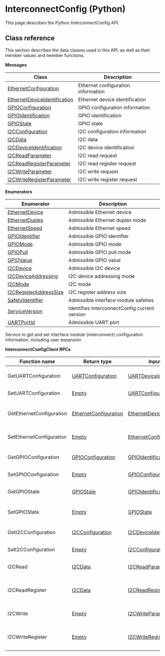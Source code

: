 # InterconnectConfig \(Python\)

This page describes the Python InterconnectConfig API.

## Class reference

This section describes the data classes used in this API, as well as their member values and member functions.

 **Messages** 

|Class|Description|
|-----|-----------|
|[EthernetConfiguration](../messages/InterconnectConfig/EthernetConfiguration.md#)|Ethernet configuration information|
|[EthernetDeviceIdentification](../messages/InterconnectConfig/EthernetDeviceIdentification.md#)|Ethernet device identification|
|[GPIOConfiguration](../messages/InterconnectConfig/GPIOConfiguration.md#)|GPIO configuration information|
|[GPIOIdentification](../messages/InterconnectConfig/GPIOIdentification.md#)|GPIO identification|
|[GPIOState](../messages/InterconnectConfig/GPIOState.md#)|GPIO state|
|[I2CConfiguration](../messages/InterconnectConfig/I2CConfiguration.md#)|I2C configuration information|
|[I2CData](../messages/InterconnectConfig/I2CData.md#)|I2C data|
|[I2CDeviceIdentification](../messages/InterconnectConfig/I2CDeviceIdentification.md#)|I2C device identification|
|[I2CReadParameter](../messages/InterconnectConfig/I2CReadParameter.md#)|I2C read request|
|[I2CReadRegisterParameter](../messages/InterconnectConfig/I2CReadRegisterParameter.md#)|I2C read register request|
|[I2CWriteParameter](../messages/InterconnectConfig/I2CWriteParameter.md#)|I2C write request|
|[I2CWriteRegisterParameter](../messages/InterconnectConfig/I2CWriteRegisterParameter.md#)|I2C write register request|

 **Enumerators** 

|Enumerator|Description|
|----------|-----------|
|[EthernetDevice](../enums/InterconnectConfig/EthernetDevice.md#)|Admissible Ethernet device|
|[EthernetDuplex](../enums/InterconnectConfig/EthernetDuplex.md#)|Admissible Ethernet duplex mode|
|[EthernetSpeed](../enums/InterconnectConfig/EthernetSpeed.md#)|Admissible Ethernet speed|
|[GPIOIdentifier](../enums/InterconnectConfig/GPIOIdentifier.md#)|Admissible GPIO identifier|
|[GPIOMode](../enums/InterconnectConfig/GPIOMode.md#)|Admissible GPIO mode|
|[GPIOPull](../enums/InterconnectConfig/GPIOPull.md#)|Admissible GPIO pull mode|
|[GPIOValue](../enums/InterconnectConfig/GPIOValue.md#)|Admissible GPIO value|
|[I2CDevice](../enums/InterconnectConfig/I2CDevice.md#)|Admissible I2C device|
|[I2CDeviceAddressing](../enums/InterconnectConfig/I2CDeviceAddressing.md#)|I2C device addressing mode|
|[I2CMode](../enums/InterconnectConfig/I2CMode.md#)|I2C mode|
|[I2CRegisterAddressSize](../enums/InterconnectConfig/I2CRegisterAddressSize.md#)|I2C register address size|
|[SafetyIdentifier](../enums/InterconnectConfig/SafetyIdentifier.md#)|Admissible interface module safeties|
|[ServiceVersion](../enums/InterconnectConfig/ServiceVersion.md#)|Identifies InterconnectConfig current version|
|[UARTPortId](../enums/InterconnectConfig/UARTPortId.md#)|Admissible UART port|

Service to get and set interface module \(interconnect\) configuration information, including user expansion

 **InterconnectConfigClient RPCs** 

|Function name|Return type|Input type|Description|
|-------------|-----------|----------|-----------|
|GetUARTConfiguration|[UARTConfiguration](../messages/Common/UARTConfiguration.md#)|[UARTDeviceIdentification](../messages/Common/UARTDeviceIdentification.md#)|Retrieves user UART configuration|
|SetUARTConfiguration|[Empty](../messages/Common/Empty.md#)|[UARTConfiguration](../messages/Common/UARTConfiguration.md#)|Configures user UART|
|GetEthernetConfiguration|[EthernetConfiguration](../messages/InterconnectConfig/EthernetConfiguration.md#)|[EthernetDeviceIdentification](../messages/InterconnectConfig/EthernetDeviceIdentification.md#)|Retrieves user Ethernet configuration|
|SetEthernetConfiguration|[Empty](../messages/Common/Empty.md#)|[EthernetConfiguration](../messages/InterconnectConfig/EthernetConfiguration.md#)|Configures user Ethernet port|
|GetGPIOConfiguration|[GPIOConfiguration](../messages/InterconnectConfig/GPIOConfiguration.md#)|[GPIOIdentification](../messages/InterconnectConfig/GPIOIdentification.md#)|Retrieves user GPIO configuration|
|SetGPIOConfiguration|[Empty](../messages/Common/Empty.md#)|[GPIOConfiguration](../messages/InterconnectConfig/GPIOConfiguration.md#)|Configures user GPIO|
|GetGPIOState|[GPIOState](../messages/InterconnectConfig/GPIOState.md#)|[GPIOIdentification](../messages/InterconnectConfig/GPIOIdentification.md#)|Retrieves user GPIO state|
|SetGPIOState|[Empty](../messages/Common/Empty.md#)|[GPIOState](../messages/InterconnectConfig/GPIOState.md#)|Configures user GPIO state|
|GetI2CConfiguration|[I2CConfiguration](../messages/InterconnectConfig/I2CConfiguration.md#)|[I2CDeviceIdentification](../messages/InterconnectConfig/I2CDeviceIdentification.md#)|Retrieves user I2C configuration|
|SetI2CConfiguration|[Empty](../messages/Common/Empty.md#)|[I2CConfiguration](../messages/InterconnectConfig/I2CConfiguration.md#)|Configures user I2C|
|I2CRead|[I2CData](../messages/InterconnectConfig/I2CData.md#)|[I2CReadParameter](../messages/InterconnectConfig/I2CReadParameter.md#)|Performs an I2C read request|
|I2CReadRegister|[I2CData](../messages/InterconnectConfig/I2CData.md#)|[I2CReadRegisterParameter](../messages/InterconnectConfig/I2CReadRegisterParameter.md#)|Performs an I2C read register request|
|I2CWrite|[Empty](../messages/Common/Empty.md#)|[I2CWriteParameter](../messages/InterconnectConfig/I2CWriteParameter.md#)|Performs an I2C write request|
|I2CWriteRegister|[Empty](../messages/Common/Empty.md#)|[I2CWriteRegisterParameter](../messages/InterconnectConfig/I2CWriteRegisterParameter.md#)|Performs an I2C write register request|

